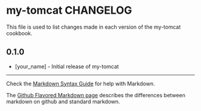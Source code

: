 my-tomcat CHANGELOG
===================

This file is used to list changes made in each version of the my-tomcat cookbook.

0.1.0
-----
- [your_name] - Initial release of my-tomcat

- - -
Check the [Markdown Syntax Guide](http://daringfireball.net/projects/markdown/syntax) for help with Markdown.

The [Github Flavored Markdown page](http://github.github.com/github-flavored-markdown/) describes the differences between markdown on github and standard markdown.
